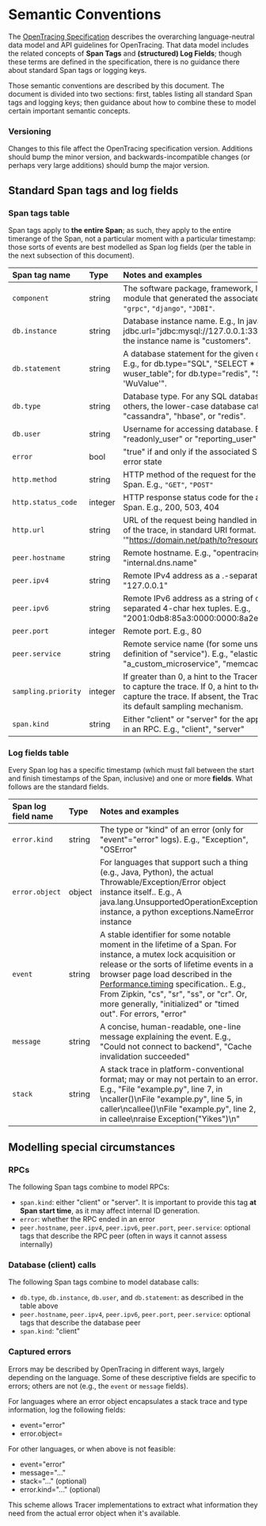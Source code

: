 # Semantic Conventions

The [OpenTracing Specification](https://github.com/opentracing/specification/blob/master/specification.md) describes the overarching language-neutral data model and API guidelines for OpenTracing. That data model includes the related concepts of **Span Tags** and **(structured) Log Fields**; though these terms are defined in the specification, there is no guidance there about standard Span tags or logging keys.

Those semantic conventions are described by this document. The document is divided into two sections: first, tables listing all standard Span tags and logging keys; then guidance about how to combine these to model certain important semantic concepts.

### Versioning

Changes to this file affect the OpenTracing specification version. Additions should bump the minor version, and backwards-incompatible changes (or perhaps very large additions) should bump the major version.

## Standard Span tags and log fields

### Span tags table

Span tags apply to **the entire Span**; as such, they apply to the entire timerange of the Span, not a particular moment with a particular timestamp: those sorts of events are best modelled as Span log fields (per the table in the next subsection of this document).

| Span tag name | Type | Notes and examples |
|:--------------|:-----|:-------------------|
| `component` | string  | The software package, framework, library, or module that generated the associated Span. E.g., `"grpc"`, `"django"`, `"JDBI"`. |
| `db.instance` | string | Database instance name. E.g., In java, if the jdbc.url="jdbc:mysql://127.0.0.1:3306/customers", the instance name is "customers". |
| `db.statement` | string | A database statement for the given database type. E.g., for db.type="SQL", "SELECT * FROM wuser_table"; for db.type="redis", "SET mykey 'WuValue'". |
| `db.type` | string | Database type. For any SQL database, "sql". For others, the lower-case database category, e.g. "cassandra", "hbase", or "redis". |
| `db.user` | string | Username for accessing database. E.g., "readonly_user" or "reporting_user" |
| `error` | bool | "true" if and only if the associated Span is in an error state |
| `http.method` | string | HTTP method of the request for the associated Span. E.g., `"GET"`, `"POST"` |
| `http.status_code` | integer | HTTP response status code for the associated Span. E.g., 200, 503, 404 |
| `http.url` | string | URL of the request being handled in this segment of the trace, in standard URI format. E.g., '"https://domain.net/path/to?resource=here"' |
| `peer.hostname` | string | Remote hostname. E.g., "opentracing.io", "internal.dns.name" |
| `peer.ipv4` | string | Remote IPv4 address as a .-separated tuple. E.g., "127.0.0.1" |
| `peer.ipv6` | string | Remote IPv6 address as a string of colon-separated 4-char hex tuples. E.g., "2001:0db8:85a3:0000:0000:8a2e:0370:7334" |
| `peer.port` | integer | Remote port. E.g., 80 |
| `peer.service` | string | Remote service name (for some unspecified definition of "service"). E.g., "elasticsearch", "a_custom_microservice", "memcache" |
| `sampling.priority` | integer | If greater than 0, a hint to the Tracer to do its best to capture the trace. If 0, a hint to the trace to not-capture the trace. If absent, the Tracer should use its default sampling mechanism. |
| `span.kind` | string | Either "client" or "server" for the appropriate roles in an RPC. E.g., "client", "server" |

### Log fields table

Every Span log has a specific timestamp (which must fall between the start and finish timestamps of the Span, inclusive) and one or more **fields**. What follows are the standard fields.

| Span log field name | Type    | Notes and examples |
|:--------------------|:--------|:-------------------|
| `error.kind` | string | The type or "kind" of an error (only for "event"="error" logs). E.g., "Exception", "OSError" |
| `error.object` | object | For languages that support such a thing (e.g., Java, Python), the actual Throwable/Exception/Error object instance itself.. E.g., A java.lang.UnsupportedOperationException instance, a python exceptions.NameError instance |
| `event` | string | A stable identifier for some notable moment in the lifetime of a Span. For instance, a mutex lock acquisition or release or the sorts of lifetime events in a browser page load described in the [Performance.timing](https://developer.mozilla.org/en-US/docs/Web/API/PerformanceTiming) specification.. E.g., From Zipkin, "cs", "sr", "ss", or "cr". Or, more generally, "initialized" or "timed out". For errors, "error" |
| `message` | string | A concise, human-readable, one-line message explaining the event. E.g., "Could not connect to backend", "Cache invalidation succeeded" |
| `stack` | string | A stack trace in platform-conventional format; may or may not pertain to an error. E.g., "File \"example.py\", line 7, in <module>\ncaller()\nFile \"example.py\", line 5, in caller\ncallee()\nFile \"example.py\", line 2, in callee\nraise Exception(\"Yikes\")\n" |

## Modelling special circumstances

### RPCs

The following Span tags combine to model RPCs:

- `span.kind`: either "client" or "server". It is important to provide this tag **at Span start time**, as it may affect internal ID generation.
- `error`: whether the RPC ended in an error
- `peer.hostname`, `peer.ipv4`, `peer.ipv6`, `peer.port`, `peer.service`: optional tags that describe the RPC peer (often in ways it cannot assess internally)

### Database (client) calls

The following Span tags combine to model database calls:

- `db.type`, `db.instance`, `db.user`, and `db.statement`: as described in the table above
- `peer.hostname`, `peer.ipv4`, `peer.ipv6`, `peer.port`, `peer.service`: optional tags that describe the database peer
- `span.kind`: "client"

### Captured errors

Errors may be described by OpenTracing in different ways, largely depending on the language. Some of these descriptive fields are specific to errors; others are not (e.g., the `event` or `message` fields).

For languages where an error object encapsulates a stack trace and type information, log the following fields:

- event="error"
- error.object=<error object instance>

For other languages, or when above is not feasible:

- event="error"
- message="..."
- stack="..." (optional)
- error.kind="..." (optional)

This scheme allows Tracer implementations to extract what information they need from the actual error object when it's available.
